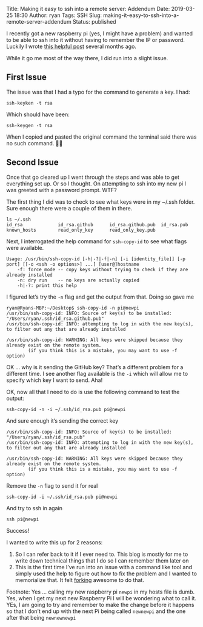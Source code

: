 Title: Making it easy to ssh into a remote server: Addendum
Date: 2019-03-25 18:30
Author: ryan
Tags: SSH
Slug: making-it-easy-to-ssh-into-a-remote-server-addendum
Status: published

I recently got a new raspberry pi (yes, I might have a problem) and wanted to be able to ssh into it without having to remember the IP or password. Luckily I wrote [this helpful post](/making-it-easy-to-ssh-into-a-remote-server.html) several months ago.

While it go me most of the way there, I did run into a slight issue.

## First Issue

The issue was that I had a typo for the command to generate a key. I had:

`ssh-keyken -t rsa`

Which should have been:

`ssh-keygen -t rsa`

When I copied and pasted the original command the terminal said there was no such command. 🤦‍♂️

## Second Issue

Once that go cleared up I went through the steps and was able to get everything set up. Or so I thought. On attempting to ssh into my new pi I was greeted with a password prompt. WTF?

The first thing I did was to check to see what keys were in my \~/.ssh folder. Sure enough there were a couple of them in there.

    ls ~/.ssh
    id_rsa             id_rsa.github      id_rsa.github.pub  id_rsa.pub         known_hosts        read_only_key      read_only_key.pub

Next, I interrogated the help command for `ssh-copy-id` to see what flags were available.

    Usage: /usr/bin/ssh-copy-id [-h|-?|-f|-n] [-i [identity_file]] [-p port] [[-o <ssh -o options>] ...] [user@]hostname
        -f: force mode -- copy keys without trying to check if they are already installed
        -n: dry run    -- no keys are actually copied
        -h|-?: print this help

I figured let’s try the `-n` flag and get the output from that. Doing so gave me

    ryan@Ryans-MBP:~/Desktop$ ssh-copy-id -n pi@newpi
    /usr/bin/ssh-copy-id: INFO: Source of key(s) to be installed: "/Users/ryan/.ssh/id_rsa.github.pub"
    /usr/bin/ssh-copy-id: INFO: attempting to log in with the new key(s), to filter out any that are already installed

    /usr/bin/ssh-copy-id: WARNING: All keys were skipped because they already exist on the remote system.
            (if you think this is a mistake, you may want to use -f option)

OK … why is it sending the GitHub key? That’s a different problem for a different time. I see another flag available is the `-i` which will allow me to specify which key I want to send. Aha!

OK, now all that I need to do is use the following command to test the output:

    ssh-copy-id -n -i ~/.ssh/id_rsa.pub pi@newpi

And sure enough it’s sending the correct key

    /usr/bin/ssh-copy-id: INFO: Source of key(s) to be installed: "/Users/ryan/.ssh/id_rsa.pub"
    /usr/bin/ssh-copy-id: INFO: attempting to log in with the new key(s), to filter out any that are already installed

    /usr/bin/ssh-copy-id: WARNING: All keys were skipped because they already exist on the remote system.
            (if you think this is a mistake, you may want to use -f option)

Remove the `-n` flag to send it for real

    ssh-copy-id -i ~/.ssh/id_rsa.pub pi@newpi

And try to ssh in again

    ssh pi@newpi

Success!

I wanted to write this up for 2 reasons:

1.  So I can refer back to it if I ever need to. This blog is mostly for me to write down technical things that I do so I can remember them later on
2.  This is the first time I’ve run into an issue with a command like tool and simply used the help to figure out how to fix the problem and I wanted to memorialize that. It felt [forking](https://thegoodplace.fandom.com/wiki/Censored_Curse_Words) awesome to do that.

Footnote: Yes … calling my new raspberry pi `newpi` in my hosts file is dumb. Yes, when I get my next new Raspberry Pi I will be wondering what to call it. YEs, I am going to try and remember to make the change before it happens so that I don’t end up with the next Pi being called `newnewpi` and the one after that being `newnewnewpi`
